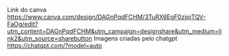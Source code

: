 Link do canva
https://www.canva.com/design/DAGnPqdFCHM/3TuRX6EgF0zjpjTQV-FaOg/edit?utm_content=DAGnPqdFCHM&utm_campaign=designshare&utm_medium=link2&utm_source=sharebutton
Imagens criadas pelo chatgpt
https://chatgpt.com/?model=auto
